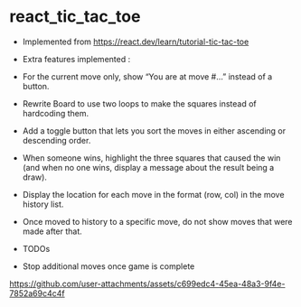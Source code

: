 # react_tic_tac_toe
- Implemented from https://react.dev/learn/tutorial-tic-tac-toe
- Extra features implemented :
- For the current move only, show “You are at move #…” instead of a button.
- Rewrite Board to use two loops to make the squares instead of hardcoding them.
- Add a toggle button that lets you sort the moves in either ascending or descending order.
- When someone wins, highlight the three squares that caused the win (and when no one wins, display a message about the result being a draw).
- Display the location for each move in the format (row, col) in the move history list.
- Once moved to history to a specific move, do not show moves that were made after that.

- TODOs
- Stop additional moves once game is complete



  


https://github.com/user-attachments/assets/c699edc4-45ea-48a3-9f4e-7852a69c4c4f

